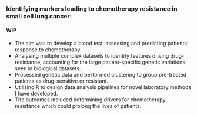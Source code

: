 ### Identifying markers leading to chemotherapy resistance in small cell lung cancer:
#### WIP
-	The aim was to develop a blood test, assessing and predicting patients’ response to chemotherapy.
-	Analysing multiple complex datasets to identify features driving drug-resistance, accounting for the large patient-specific genetic variations seen in biological datasets.
-	Processed genetic data and performed clustering to group pre-treated patients as drug-sensitive or resistant.
-	Utilising R to design data analysis pipelines for novel laboratory methods I have developed. 
-	The outcomes included determining drivers for chemotherapy resistance which could prolong the lives of patients.
